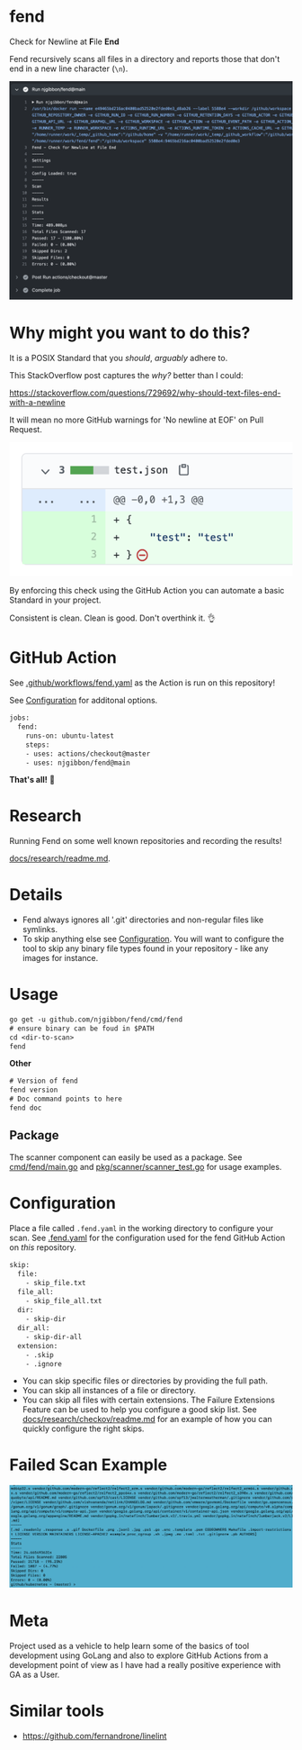 # fend
Check for Newline at **F**ile **End**

Fend recursively scans all files in a directory and reports those that don't end in a new line character (`\n`).

![Fend Passed](images/fend-passed.png)

# Why might you want to do this?

It is a POSIX Standard that you *should*, *arguably* adhere to.

This StackOverflow post captures the *why?* better than I could:

https://stackoverflow.com/questions/729692/why-should-text-files-end-with-a-newline

It will mean no more GitHub warnings for 'No newline at EOF' on Pull Request.

![GitHub EOF No Newline at EOF Warning](images/github-no-newline-eof-warn.png)

By enforcing this check using the GitHub Action you can automate a basic Standard in your project.

Consistent is clean. Clean is good. Don't overthink it. :ok_hand:

# GitHub Action
See [.github/workflows/fend.yaml](.github/workflows/fend.yaml) as the Action is run on this repository!

See [Configuration](#Configuration) for additonal options.
```
jobs:
  fend:
    runs-on: ubuntu-latest
    steps:
    - uses: actions/checkout@master
    - uses: njgibbon/fend@main
```
**That's all!** :dizzy:

# Research
Running Fend on some well known repositories and recording the results!

[docs/research/readme.md](docs/research/readme.md).

# Details
* Fend always ignores all '.git' directories and non-regular files like symlinks. 
* To skip anything else see [Configuration](#Configuration). You will want to configure the tool to skip any binary file types found in your repository - like any images for instance.


# Usage
```
go get -u github.com/njgibbon/fend/cmd/fend
# ensure binary can be foud in $PATH
cd <dir-to-scan>
fend
```
**Other**
```
# Version of fend
fend version
# Doc command points to here
fend doc
```
## Package
The scanner component can easily be used as a package. 
See [cmd/fend/main.go](cmd/fend/main.go) and [pkg/scanner/scanner_test.go](pkg/scanner/scanner_test.go) for usage examples.

# Configuration
Place a file called `.fend.yaml` in the working directory to configure your scan. See [.fend.yaml](.fend.yaml) for the configuration used for the fend GitHub Action on *this* repository.
```
skip:
  file: 
    - skip_file.txt
  file_all: 
    - skip_file_all.txt
  dir:
    - skip-dir
  dir_all:
    - skip-dir-all
  extension: 
    - .skip
    - .ignore
```
* You can skip specific files or directories by providing the full path.
* You can skip all instances of a file or directory.
* You can skip all files with certain extensions.
The Failure Extensions Feature can be used to help you configure a good skip list. See [docs/research/checkov/readme.md](docs/research/checkov/readme.md) for an example of how you can quickly configure the right skips.

# Failed Scan Example
![Fend Failed](images/fend-failed.png)

# Meta
Project used as a vehicle to help learn some of the basics of tool development using GoLang and also to explore GitHub Actions from a development point of view as I have had a really positive experience with GA as a User.

# Similar tools
* https://github.com/fernandrone/linelint
